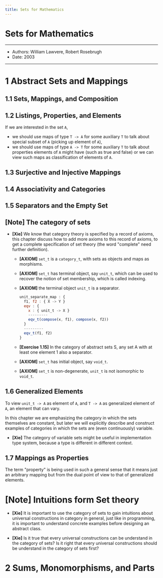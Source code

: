 ```yaml
---
title: Sets for Mathematics
---
```


# Sets for Mathematics

------
- Authors: William Lawvere, Robert Rosebrugh
- Date: 2003
------

# 1 Abstract Sets and Mappings

## 1.1 Sets, Mappings, and Composition

## 1.2 Listings, Properties, and Elements

If we are interested in the set `A`,
- we should use maps of type `T -> A` for some auxiliary `T`
  to talk about special subset of `A` (picking up element of `A`),
- we should use maps of type `A -> T` for some auxiliary `T`
  to talk about properties elements of `A` might have (such as true and false)
  or we can view such maps as classification of elements of `A`.

## 1.3 Surjective and Injective Mappings

## 1.4 Associativity and Categories

## 1.5 Separators and the Empty Set

## [Note] The category of sets

- **[Xie]** We know that category theory is specified by a record of axioms,
  this chapter discuss how to add more axioms to this record of axioms,
  to get a complete specification of set theory
  (the word "complete" need further definition).

  - **[AXIOM]** `set_t` is a `category_t`, with sets as objects and maps as morphisms.

  - **[AXIOM]** `set_t` has terminal object, say `unit_t`,
    which can be used to recover the notion of set membership,
    which is called indexing.

  - **[AXIOM]** the terminal object `unit_t` is a separator.

    ``` js
    unit_separate_map : {
      f1, f2 : { X -> Y }
      eqv : {
        x : { unit_t -> X }
        ---------
        eqv_t(compose(x, f1), compose(x, f2))
      }
      ---------
      eqv_t(f1, f2)
    }
    ```
  - **[Exercise 1.15]** In the category of abstract sets S,
    any set A with at least one element 1 also a separator.

  - **[AXIOM]** `set_t` has initial object, say `void_t`.

  - **[AXIOM]** `set_t` is non-degenerate, `unit_t` is not isomorphic to `void_t`.

## 1.6 Generalized Elements

To view `unit_t -> A` as element of `A`,
and `T -> A` as generalized element of `A`,
an element that can vary.

In this chapter we are emphasizing the category
in which the sets themselves are constant,
but later we will explicitly describe and construct examples of categories
in which the sets are (even continuously) variable.

- **[Xie]** The category of variable sets might be useful in implementation type system,
  because a type is different in different context.

## 1.7 Mappings as Properties

The term "property" is being used in such a general sense that
it means just an arbitrary mapping
but from the dual point of view to that of generalized elements.

# [Note] Intuitions form Set theory

- **[Xie]** It is important to use the category of sets to gain intuitions
  about universal constructions in category in general,
  just like in programming, it is important to understand concrete examples
  before designing an abstract class.

- **[Xie]**
  Is it true that every universal constructions can be understand in the category of sets?
  Is it right that every universal constructions should be understand in the category of sets first?

# 2 Sums, Monomorphisms, and Parts

